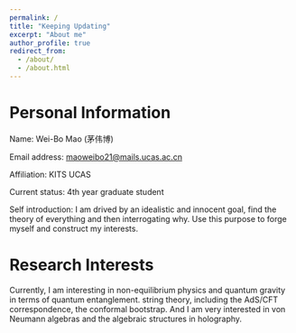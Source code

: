 ```yaml
---
permalink: /
title: "Keeping Updating"
excerpt: "About me"
author_profile: true
redirect_from: 
  - /about/
  - /about.html
---
```


Personal Information
======
Name: Wei-Bo Mao (茅伟博) 

Email address: maoweibo21@mails.ucas.ac.cn 

Affiliation: KITS UCAS

Current status: 4th year graduate student 

Self introduction: I am drived by an idealistic and innocent goal, find the theory of everything and then interrogating why. Use this purpose to forge myself and construct my interests. 

Research Interests
======
Currently, I am interesting in non-equilibrium physics and quantum gravity in terms of quantum entanglement. string theory, including the AdS/CFT correspondence, the conformal bootstrap. And I am very interested in von Neumann algebras and the algebraic structures in holography.
